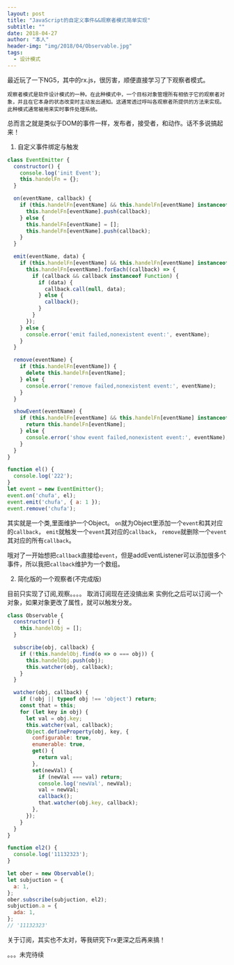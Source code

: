 ```yaml
---
layout: post
title: "JavaScript的自定义事件&&观察者模式简单实现"
subtitle: ""
date: 2018-04-27
author: "本人"
header-img: "img/2018/04/Observable.jpg"
tags:
  - 设计模式
---
```

最近玩了一下NG5，其中的rx.js，很厉害，顺便直接学习了下观察者模式。

```
观察者模式是软件设计模式的一种。在此种模式中，一个目标对象管理所有相依于它的观察者对象，并且在它本身的状态改变时主动发出通知。这通常透过呼叫各观察者所提供的方法来实现。此种模式通常被用来实时事件处理系统。
```
总而言之就是类似于DOM的事件一样，发布者，接受者，和动作。话不多说搞起来！

1. 自定义事件绑定与触发

```javascript
class EventEmitter {
  constructor() {
    console.log('init Event');
    this.handelFn = {};
  }

  on(eventName, callback) {
    if (this.handelFn[eventName] && this.handelFn[eventName] instanceof Array && callback instanceof Function) {
      this.handelFn[eventName].push(callback);
    } else {
      this.handelFn[eventName] = [];
      this.handelFn[eventName].push(callback);
    }
  }

  emit(eventName, data) {
    if (this.handelFn[eventName] && this.handelFn[eventName] instanceof Array) {
      this.handelFn[eventName].forEach((callback) => {
        if (callback && callback instanceof Function) {
          if (data) {
            callback.call(null, data);
          } else {
            callback();
          }
        }
      });
    } else {
      console.error('emit failed,nonexistent event:', eventName);
    }
  }

  remove(eventName) {
    if (this.handelFn[eventName]) {
      delete this.handelFn[eventName];
    } else {
      console.error('remove failed,nonexistent event:', eventName);
    }
  }

  showEvent(eventName) {
    if (this.handelFn[eventName] && this.handelFn[eventName] instanceof Array) {
      return this.handelFn[eventName];
    } else {
      console.error('show event failed,nonexistent event:', eventName);
    }
  }
}

function el() {
  console.log('222');
}
let event = new EventEmitter();
event.on('chufa', el);
event.emit('chufa', { a: 1 });
event.remove('chufa');
```

其实就是一个类,里面维护一个Object。
`on`就为Object里添加一个`event`和其对应的`callback`，
`emit`就触发一个`event`其对应的`callback`，
`remove`就删除一个`event`其对应的所有`callback`。

哦对了一开始想把`callback`直接给`event`，但是addEventListener可以添加很多个事件，所以我把`callback`维护为一个数组。

2. 简化版的一个观察者(不完成版)

目前只实现了订阅,观察。。。。 取消订阅现在还没搞出来
实例化之后可以订阅一个对象，如果对象更改了属性，就可以触发分发。

```javascript
class Observable {
  constructor() {
    this.handelObj = [];
  }

  subscribe(obj, callback) {
    if (!this.handelObj.find(o => o === obj)) {
      this.handelObj.push(obj);
      this.watcher(obj, callback);
    }
  }

  watcher(obj, callback) {
    if (!obj || typeof obj !== 'object') return;
    const that = this;
    for (let key in obj) {
      let val = obj.key;
      this.watcher(val, callback);
      Object.defineProperty(obj, key, {
        configurable: true,
        enumerable: true,
        get() {
          return val;
        },
        set(newVal) {
          if (newVal === val) return;
          console.log('newVal', newVal);
          val = newVal;
          callback();
          that.watcher(obj.key, callback);
        },
      });
    }
  }
}

function el2() {
  console.log('11132323');
}

let ober = new Observable();
let subjuction = {
  a: 1,
};
ober.subscribe(subjuction, el2);
subjuction.a = {
  ada: 1,
};
// '11132323'
```

关于订阅，其实也不太对，等我研究下rx更深之后再来搞！

。。。未完待续
